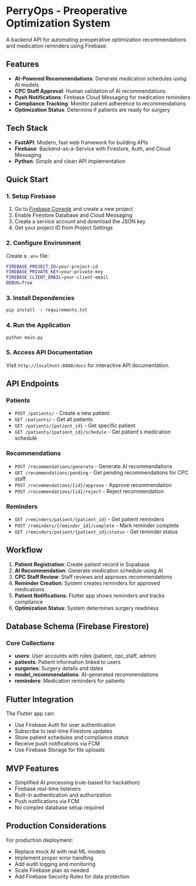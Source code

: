 # PerryOps - Preoperative Optimization System

A backend API for automating preoperative optimization recommendations and medication reminders using Firebase.

## Features

- **AI-Powered Recommendations**: Generate medication schedules using AI models
- **CPC Staff Approval**: Human validation of AI recommendations
- **Push Notifications**: Firebase Cloud Messaging for medication reminders
- **Compliance Tracking**: Monitor patient adherence to recommendations
- **Optimization Status**: Determine if patients are ready for surgery

## Tech Stack

- **FastAPI**: Modern, fast web framework for building APIs
- **Firebase**: Backend-as-a-Service with Firestore, Auth, and Cloud Messaging
- **Python**: Simple and clean API implementation

## Quick Start

### 1. Setup Firebase

1. Go to [Firebase Console](https://console.firebase.google.com) and create a new project
2. Enable Firestore Database and Cloud Messaging
3. Create a service account and download the JSON key
4. Get your project ID from Project Settings

### 2. Configure Environment

Create a `.env` file:
```bash
FIREBASE_PROJECT_ID=your-project-id
FIREBASE_PRIVATE_KEY=your-private-key
FIREBASE_CLIENT_EMAIL=your-client-email
DEBUG=True
```

### 3. Install Dependencies

```bash
pip install -r requirements.txt
```

### 4. Run the Application

```bash
python main.py
```

### 5. Access API Documentation

Visit `http://localhost:8000/docs` for interactive API documentation.

## API Endpoints

### Patients
- `POST /patients/` - Create a new patient
- `GET /patients/` - Get all patients
- `GET /patients/{patient_id}` - Get specific patient
- `GET /patients/{patient_id}/schedule` - Get patient's medication schedule

### Recommendations
- `POST /recommendations/generate` - Generate AI recommendations
- `GET /recommendations/pending` - Get pending recommendations for CPC staff
- `POST /recommendations/{id}/approve` - Approve recommendation
- `POST /recommendations/{id}/reject` - Reject recommendation

### Reminders
- `GET /reminders/patient/{patient_id}` - Get patient reminders
- `POST /reminders/{reminder_id}/complete` - Mark reminder complete
- `GET /reminders/patient/{patient_id}/status` - Get reminder status

## Workflow

1. **Patient Registration**: Create patient record in Supabase
2. **AI Recommendation**: Generate medication schedule using AI
3. **CPC Staff Review**: Staff reviews and approves recommendations
4. **Reminder Creation**: System creates reminders for approved medications
5. **Patient Notifications**: Flutter app shows reminders and tracks compliance
6. **Optimization Status**: System determines surgery readiness

## Database Schema (Firebase Firestore)

### Core Collections
- **users**: User accounts with roles (patient, cpc_staff, admin)
- **patients**: Patient information linked to users
- **surgeries**: Surgery details and dates
- **model_recommendations**: AI-generated recommendations
- **reminders**: Medication reminders for patients

## Flutter Integration

The Flutter app can:
- Use Firebase Auth for user authentication
- Subscribe to real-time Firestore updates
- Show patient schedules and compliance status
- Receive push notifications via FCM
- Use Firebase Storage for file uploads

## MVP Features

- Simplified AI processing (rule-based for hackathon)
- Firebase real-time listeners
- Built-in authentication and authorization
- Push notifications via FCM
- No complex database setup required

## Production Considerations

For production deployment:
- Replace mock AI with real ML models
- Implement proper error handling
- Add audit logging and monitoring
- Scale Firebase plan as needed
- Add Firebase Security Rules for data protection

